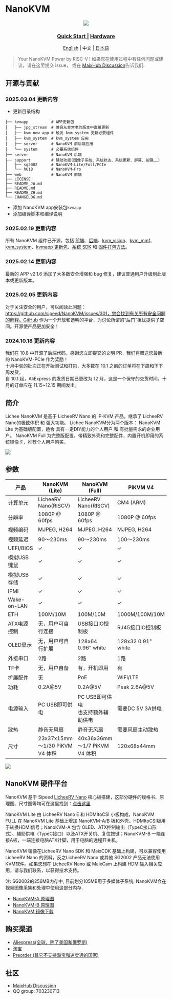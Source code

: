 NanoKVM
======

<div align="center">

![](https://wiki.sipeed.com/hardware/assets/NanoKVM/introduce/NanoKVM_3.png)

<h3>
    <a href="https://wiki.sipeed.com/hardware/en/kvm/NanoKVM/introduction.html"> Quick Start </a>
    |
    <a href="https://cn.dl.sipeed.com/shareURL/KVM/nanoKVM"> Hardware </a>
</h3>

[English](./README.md) | 中文 | [日本語](./README_JA.md)

</div>

> Your NanoKVM Power by RISC-V !
> 如果您在使用过程中有任何问题或建议，请在这里提交 issue， 或在 [MaixHub Discussion](https://maixhub.com/discussion/nanokvm)告诉我们.

## 开源与贡献

### 2025.03.04 更新内容
+ 更新目录结构

``` shell
├── kvmapp          # APP更新包
│   ├── jpg_stream  # 兼容从非常老的版本中直接更新
│   ├── kvm_new_app # 触发 kvm_system 更新必要组件
│   ├── kvm_system  # kvm_system 应用
│   ├── server      # NanoKVM 前后端应用
│   └── system      # 必要系统组件
├── server          # NanoKVM 后端
├── support         # 辅助功能(图像子系统、系统状态、系统更新、屏幕、按键……)
│   ├── sg2002      # NanoKVM-Lite/Full/PCIe
│   └── h618        # NanoKVM-Pro
├── web             # NanoKVM 前端
├── LICENSE
├── README_JA.md
├── README.md
├── README_ZH.md
└── CHANGELOG.md
```

+ 添加 NanoKVM app安装包`kvmapp`
+ 添加编译脚本和编译说明

### 2025.02.19 更新内容
所有 NanoKVM 组件已开源，包括 
[前端](https://github.com/sipeed/NanoKVM/tree/main/web)、[后端](https://github.com/sipeed/NanoKVM/tree/main/server)、[kvm_vision](https://github.com/sipeed/NanoKVM/tree/main/vision/components/kvm)、[kvm_mmf](https://github.com/sipeed/NanoKVM/tree/main/vision/components/kvm_mmf)、[kvm_system](https://github.com/sipeed/NanoKVM/tree/main/support)、[kvmapp 更新包](https://github.com/sipeed/NanoKVM-System/tree/main/kvmapp)、[系统 SDK](https://github.com/sipeed/LicheeRV-Nano-Build/tree/NanoKVM) 和 [固件打包方法](https://github.com/sipeed/LicheeRV-Nano-Build/blob/NanoKVM/kvm/NanoKVM_img.sh)。

### 2025.02.14 更新内容
最新的 APP v2.1.6 添加了大多数安全增强和 bug 修复，建议普通用户升级到此版本或更新版本。

### 2025.02.05 更新内容
对于关注安全的用户，可以阅读此问题：https://github.com/sipeed/NanoKVM/issues/301，您会找到有关所有安全问题的解释。GitHub 作为一个开放和透明的平台，为讨论所谓的“后门”担忧提供了空间。开源使产品更加安全！

### 2024.10.18 更新内容
我们在 10.8 中开源了后端代码，感谢您立即提交的文明 PR，我们将赠送您最新的 NanoKVM-PCIe 作为奖励！   
十月中旬的批次正在开始测试和打包，大多数在 10.1 之前的订单将在下周和下下周发货。   
自 10.1 起，AliExpress 的发货日期已更改为 12 月，这是一个保守的交货时间。十月的订单应在 11.15~12.15 期间发出。

## 简介

Lichee NanoKVM 是基于 LicheeRV Nano 的 IP-KVM 产品，继承了 LicheeRV Nano的极致体积 和 强大功能。
Lichee NanoKVM分为两个版本：
NanoKVM Lite 为基础版配置，适合 具有一定DIY能力的个人用户 和 有批量需求的企业用户。
NanoKVM Full 为完整版配置，带精致外壳和完整配件，内置开机即用的系统镜像卡，推荐个人用户购买。

![](https://wiki.sipeed.com/hardware/zh/kvm/assets/NanoKVM/1_intro/NanoKVM_1.jpg)

## 参数

| 产品 | NanoKVM (Lite) | NanoKVM (Full) | PiKVM V4 |
| --- | --- | --- | --- |
| 计算单元                | LicheeRV Nano(RISCV) | LicheeRV Nano(RISCV) | CM4 (ARM) |
| 分辨率                  | 1080P @ 60fps | 1080P @ 60fps | 1080P @ 60fps |
| 视频编码                | MJPEG, H264 | MJPEG, H264 | MJPEG, H264 |
| 视频延迟                | 90～230ms | 90～230ms | 100～230ms |
| UEFI/BIOS               | ✓ | ✓ | ✓ |
| 模拟USB键鼠 | ✓ | ✓ | ✓ |
| 模拟USB存储 | ✓ | ✓ | ✓ |
| IPMI      | ✓ | ✓ | ✓ |
| Wake-on-LAN | ✓ | ✓ | ✓ |
| ETH | 100M/10M | 100M/10M | 1000M/100M/10M |
| ATX电源控制 | 无，用户可自行连接 | USB接口IO控制板 | RJ45接口IO控制板 |
| OLED显示 | 无，用户可自行扩展 | 128x64 0.96" white | 128x32 0.91" white |
| 外接串口 | 2路 | 2路 | 1路 |
| TF卡 | 无，用户自备 | 有，开机即用 | 有 |
| 扩展配件 | 无 | PoE | WiFi/LTE |
| 功耗 | 0.2A@5V | 0.2A@5V | Peak 2.6A@5V |
| 电源输入 | PC USB即可供电 | PC USB即可供电 <br> 也支持额外辅助供电 | 需要DC 5V 3A供电 |
| 散热 | 静音无风扇 | 静音无风扇 | 需要风扇主动散热 |
| 尺寸 | 23x37x15mm <br> ～1/30 PiKVM V4 体积 | 40x36x36mm <br/> ～1/7 PiKVM V4 体积 | 120x68x44mm |

![](https://wiki.sipeed.com/hardware/zh/kvm/assets/NanoKVM/1_intro/NanoKVM_2.jpg)

## NanoKVM 硬件平台

NanoKVM 基于 Sipeed [LicheeRV Nano](https://wiki.sipeed.com/hardware/zh/lichee/RV_Nano/1_intro.html) 核心板搭建，这部分硬件的规格书、原理图、尺寸图等均可在这里找到：[点击这里](http://cn.dl.sipeed.com/shareURL/LICHEE/LicheeRV_Nano)

NanoKVM Lite 由 LicheeRV Nano E 和 HDMItoCSI 小板构成，NanoKVM FULL 在 NanoKVM Lite 基础上增加 NanoKVM-A/B 板和外壳。HDMItoCSI板用于转换HDMI信号；NanoKVM-A 包含 OLED、ATX控制输出（TypeC接口形式）、辅助供电（TypeC接口）以及ATX开关机、复位按键；NanoKVM-B 一端连接A板，一端连接电脑ATX针脚，用于电脑的远程开关机。

NanoKVM 镜像在LicheeRV Nano SDK 和 MaixCDK 基础上构建，可以兼容使用 LicheeRV Nano 的资料，反之LicheeRV Nano 或其他 SG2002 产品无法使用KVM软件。如果您想在 LicheeRV Nano 或 MaixCam 上构建 HDMI输入相关应用，请与我们联系，以获得技术支持。

注: SG2002的256MB内存中, 目前划分105MB用于多媒体子系统, NanoKVM会在视频图像采集和处理中使用这部分内存.

+ [NanoKVM-A 原理图](https://cn.dl.sipeed.com/fileList/KVM/nanoKVM/HDK/02_Schematic/SCH_RV_Nano_KVM_A_30111.pdf)
+ [NanoKVM-B 原理图](https://cn.dl.sipeed.com/fileList/KVM/nanoKVM/HDK/02_Schematic/SCH_HDMI_MIPI_31011.pdf)
+ [NanoKVM 镜像下载](https://github.com/sipeed/NanoKVM/releases/tag/NanoKVM)


## 购买渠道

* [Aliexpress(全球，除了美国和俄罗斯)](https://www.aliexpress.com/item/1005007369816019.html)
* [淘宝](https://item.taobao.com/item.htm?id=811206560480)
* [Preorder (其它不支持淘宝和速卖通的国家)](https://sipeed.com/nanokvm)

## 社区

* [MaixHub Discussion](https://maixhub.com/discussion/nanokvm)
* QQ group: 703230713
